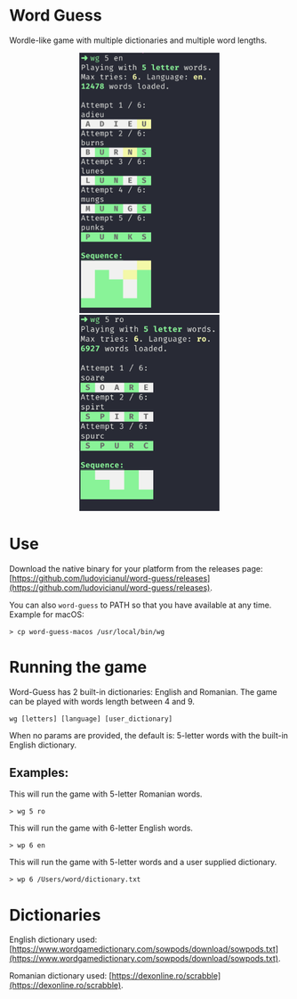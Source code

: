# Word Guess
Wordle-like game with multiple dictionaries and multiple word lengths.

<p  align="center">
  <img src="./images/game1.png" width="50%"  />
  <img src="./images/game2.png" width="50%" /> 
</p>

# Use
Download the native binary for your platform from the releases page: [https://github.com/ludovicianul/word-guess/releases](https://github.com/ludovicianul/word-guess/releases).

You can also `word-guess` to PATH so that you have available at any time. Example for macOS:

```shell
> cp word-guess-macos /usr/local/bin/wg
```

# Running the game
Word-Guess has 2 built-in dictionaries: English and Romanian. The game can be played with words length between 4 and 9.

```shell
wg [letters] [language] [user_dictionary]
```

When no params are provided, the default is: 5-letter words with the built-in English dictionary.

## Examples:

This will run the game with 5-letter Romanian words.

```shell
> wg 5 ro
```

This will run the game with 6-letter English words.

```shell
> wp 6 en
```

This will run the game with 5-letter words and a user supplied dictionary.

```shell
> wp 6 /Users/word/dictionary.txt
```

# Dictionaries
English dictionary used: [https://www.wordgamedictionary.com/sowpods/download/sowpods.txt](https://www.wordgamedictionary.com/sowpods/download/sowpods.txt).

Romanian dictionary used: [https://dexonline.ro/scrabble](https://dexonline.ro/scrabble).
